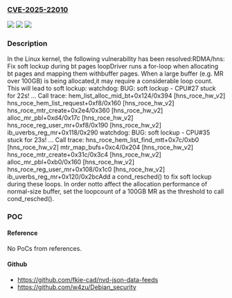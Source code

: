 ### [CVE-2025-22010](https://cve.mitre.org/cgi-bin/cvename.cgi?name=CVE-2025-22010)
![](https://img.shields.io/static/v1?label=Product&message=Linux&color=blue)
![](https://img.shields.io/static/v1?label=Version&message=38389eaa4db192648916464b60f6086d6bbaa6de%3C%20461eb4ddede266df8f181f578732bb01742c3fd6%20&color=brighgreen)
![](https://img.shields.io/static/v1?label=Vulnerability&message=n%2Fa&color=brighgreen)

### Description

In the Linux kernel, the following vulnerability has been resolved:RDMA/hns: Fix soft lockup during bt pages loopDriver runs a for-loop when allocating bt pages and mapping them withbuffer pages. When a large buffer (e.g. MR over 100GB) is being allocated,it may require a considerable loop count. This will lead to soft lockup:        watchdog: BUG: soft lockup - CPU#27 stuck for 22s!        ...        Call trace:         hem_list_alloc_mid_bt+0x124/0x394 [hns_roce_hw_v2]         hns_roce_hem_list_request+0xf8/0x160 [hns_roce_hw_v2]         hns_roce_mtr_create+0x2e4/0x360 [hns_roce_hw_v2]         alloc_mr_pbl+0xd4/0x17c [hns_roce_hw_v2]         hns_roce_reg_user_mr+0xf8/0x190 [hns_roce_hw_v2]         ib_uverbs_reg_mr+0x118/0x290        watchdog: BUG: soft lockup - CPU#35 stuck for 23s!        ...        Call trace:         hns_roce_hem_list_find_mtt+0x7c/0xb0 [hns_roce_hw_v2]         mtr_map_bufs+0xc4/0x204 [hns_roce_hw_v2]         hns_roce_mtr_create+0x31c/0x3c4 [hns_roce_hw_v2]         alloc_mr_pbl+0xb0/0x160 [hns_roce_hw_v2]         hns_roce_reg_user_mr+0x108/0x1c0 [hns_roce_hw_v2]         ib_uverbs_reg_mr+0x120/0x2bcAdd a cond_resched() to fix soft lockup during these loops. In order notto affect the allocation performance of normal-size buffer, set the loopcount of a 100GB MR as the threshold to call cond_resched().

### POC

#### Reference
No PoCs from references.

#### Github
- https://github.com/fkie-cad/nvd-json-data-feeds
- https://github.com/w4zu/Debian_security

